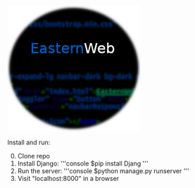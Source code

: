 

![EasternWeb](logo.png "EasternWeb")








Install and run:

0. Clone repo
1. Install Django: 
'''console
$pip install Djang
'''
2. Run the server: 
'''console
$python manage.py runserver
'''
3. Visit "localhost:8000" in a browser
